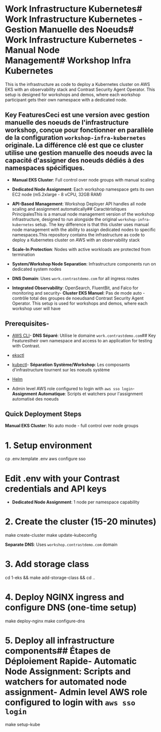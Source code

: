 # Work Infrastructure Kubernetes# Work Infrastructure Kubernetes - Gestion Manuelle des Noeuds# Work Infrastructure Kubernetes - Manual Node Management# Workshop Infra Kubernetes



This is the infrastructure as code to deploy a Kubernetes cluster on AWS EKS with an observability stack and Contrast Security Agent Operator. This setup is designed for workshops and demos, where each workshop participant gets their own namespace with a dedicated node.



## Key FeaturesCeci est une version avec gestion manuelle des noeuds de l'infrastructure workshop, conçue pour fonctionner en parallèle de la configuration `workshop-infra-kubernetes` originale. La différence clé est que ce cluster utilise une gestion manuelle des noeuds avec la capacité d'assigner des noeuds dédiés à des namespaces spécifiques.



- **Manual EKS Cluster**: Full control over node groups with manual scaling

- **Dedicated Node Assignment**: Each workshop namespace gets its own EC2 node (m5.2xlarge - 8 vCPU, 32GB RAM)

- **API-Based Management**: Workshop Deployer API handles all node scaling and assignment automatically## Caractéristiques PrincipalesThis is a manual node management version of the workshop infrastructure, designed to run alongside the original `workshop-infra-kubernetes` setup. The key difference is that this cluster uses manual node management with the ability to assign dedicated nodes to specific namespaces.This repository contains the infrastructure as code to deploy a Kubernetes cluster on AWS with an observability stack 

- **Scale-In Protection**: Nodes with active workloads are protected from termination

- **System/Workshop Node Separation**: Infrastructure components run on dedicated system nodes

- **DNS Domain**: Uses `work.contrastdemo.com` for all ingress routes

- **Integrated Observability**: OpenSearch, FluentBit, and Falco for monitoring and security- **Cluster EKS Manuel**: Pas de mode auto - contrôle total des groupes de noeudsand Contrast Security Agent Operator. This setup is used for workshops and demos, where each workshop user will have



## Prerequisites-


- [AWS CLI](https://aws.amazon.com/cli/)- **DNS Séparé**: Utilise le domaine `work.contrastdemo.com`## Key Featurestheir own namespace and access to an application for testing with Contrast. 

- [eksctl](https://eksctl.io/installation/)

- [kubectl](https://kubernetes.io/docs/tasks/tools/)- **Séparation Système/Workshop**: Les composants d'infrastructure tournent sur les noeuds système

- [Helm](https://helm.sh/docs/intro/install/)

- Admin level AWS role configured to login with `aws sso login`- **Assignment Automatique**: Scripts et watchers pour l'assignment automatisé des noeuds



## Quick Deployment Steps



**Manual EKS Cluster**: No auto mode - full control over node groups

# 1. Setup environment

cp .env.template .env
aws configure sso

# Edit .env with your Contrast credentials and API keys

- **Dedicated Node Assignment**: 1 node per namespace capability 

# 2. Create the cluster (15-20 minutes)

make create-cluster
make update-kubeconfig

 **Separate DNS**: Uses `workshop.contrastdemo.com` domain

# 3. Add storage class

cd 1-eks && make add-storage-class && cd ..

# 4. Deploy NGINX ingress and configure DNS (one-time setup)

make deploy-nginx
make configure-dns



# 5. Deploy all infrastructure components## Étapes de Déploiement Rapide- **Automatic Node Assignment**: Scripts and watchers for automated node assignment- Admin level AWS role configured to login with `aws sso login`

make setup-kube


